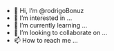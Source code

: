 - 👋 Hi, I’m @rodrigoBonuz
- 👀 I’m interested in ...
- 🌱 I’m currently learning ...
- 💞️ I’m looking to collaborate on ...
- 📫 How to reach me ...

<!---
rodrigoBonuz/rodrigoBonuz is a ✨ special ✨ repository because its `README.md` (this file) appears on your GitHub profile.
You can click the Preview link to take a look at your changes.
--->

